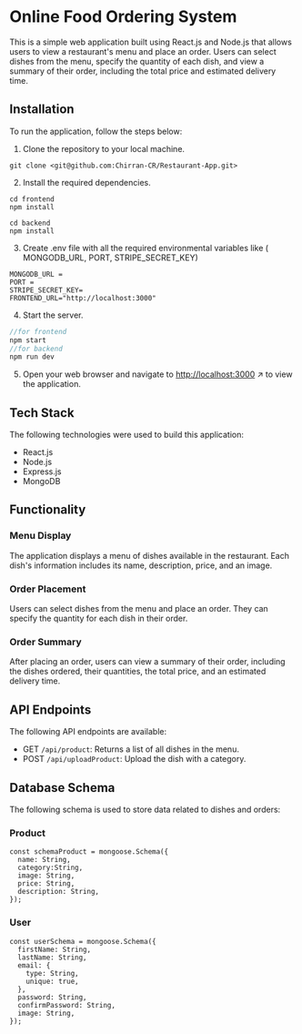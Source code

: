 # Online Food Ordering System

This is a simple web application built using React.js and Node.js that allows users to view a restaurant's menu and place an order. Users can select dishes from the menu, specify the quantity of each dish, and view a summary of their order, including the total price and estimated delivery time.

## Installation

To run the application, follow the steps below:

1. Clone the repository to your local machine.

```
git clone <git@github.com:Chirran-CR/Restaurant-App.git>

```

2. Install the required dependencies.

```
cd frontend
npm install

cd backend
npm install
```

3. Create .env file with all the required environmental variables like ( MONGODB_URL, PORT, STRIPE_SECRET_KEY)

```
MONGODB_URL =
PORT = 
STRIPE_SECRET_KEY=
FRONTEND_URL="http://localhost:3000"
```

4. Start the server.

```jsx
//for frontend
npm start
//for backend
npm run dev
```

5. Open your web browser and navigate to [http://localhost:3000](http://localhost:3000/) ↗ to view the application.

## Tech Stack

The following technologies were used to build this application:

- React.js
- Node.js
- Express.js
- MongoDB

## Functionality

### Menu Display

The application displays a menu of dishes available in the restaurant. Each dish's information includes its name, description, price, and an image.

### Order Placement

Users can select dishes from the menu and place an order. They can specify the quantity for each dish in their order.

### Order Summary

After placing an order, users can view a summary of their order, including the dishes ordered, their quantities, the total price, and an estimated delivery time.

## API Endpoints

The following API endpoints are available:

- GET `/api/product`: Returns a list of all dishes in the menu.
- POST `/api/uploadProduct`: Upload the dish with a category.

## Database Schema

The following schema is used to store data related to dishes and orders:

### Product

```
const schemaProduct = mongoose.Schema({
  name: String,
  category:String,
  image: String,
  price: String,
  description: String,
});
```

### User

```
const userSchema = mongoose.Schema({
  firstName: String,
  lastName: String,
  email: {
    type: String,
    unique: true,
  },
  password: String,
  confirmPassword: String,
  image: String,
});
```
